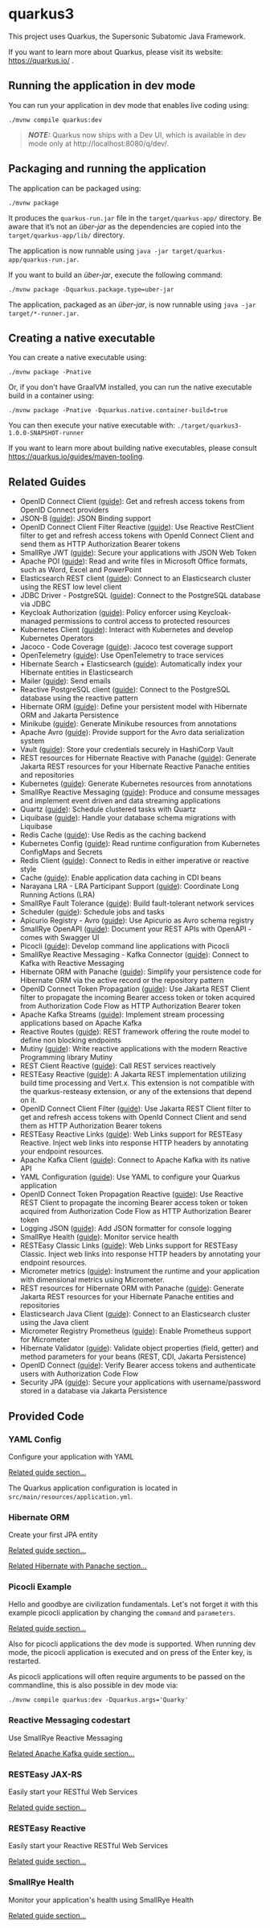 # quarkus3

This project uses Quarkus, the Supersonic Subatomic Java Framework.

If you want to learn more about Quarkus, please visit its website: https://quarkus.io/ .

## Running the application in dev mode

You can run your application in dev mode that enables live coding using:
```shell script
./mvnw compile quarkus:dev
```

> **_NOTE:_**  Quarkus now ships with a Dev UI, which is available in dev mode only at http://localhost:8080/q/dev/.

## Packaging and running the application

The application can be packaged using:
```shell script
./mvnw package
```
It produces the `quarkus-run.jar` file in the `target/quarkus-app/` directory.
Be aware that it’s not an _über-jar_ as the dependencies are copied into the `target/quarkus-app/lib/` directory.

The application is now runnable using `java -jar target/quarkus-app/quarkus-run.jar`.

If you want to build an _über-jar_, execute the following command:
```shell script
./mvnw package -Dquarkus.package.type=uber-jar
```

The application, packaged as an _über-jar_, is now runnable using `java -jar target/*-runner.jar`.

## Creating a native executable

You can create a native executable using: 
```shell script
./mvnw package -Pnative
```

Or, if you don't have GraalVM installed, you can run the native executable build in a container using: 
```shell script
./mvnw package -Pnative -Dquarkus.native.container-build=true
```

You can then execute your native executable with: `./target/quarkus3-1.0.0-SNAPSHOT-runner`

If you want to learn more about building native executables, please consult https://quarkus.io/guides/maven-tooling.

## Related Guides

- OpenID Connect Client ([guide](https://quarkus.io/guides/security-openid-connect-client)): Get and refresh access tokens from OpenID Connect providers
- JSON-B ([guide](https://quarkus.io/guides/rest-json)): JSON Binding support
- OpenID Connect Client Filter Reactive ([guide](https://quarkus.io/guides/security-openid-connect-client)): Use Reactive RestClient filter to get and refresh access tokens with OpenId Connect Client and send them as HTTP Authorization Bearer tokens
- SmallRye JWT ([guide](https://quarkus.io/guides/security-jwt)): Secure your applications with JSON Web Token
- Apache POI ([guide](https://quarkiverse.github.io/quarkiverse-docs/quarkus-poi/dev/)): Read and write files in Microsoft Office formats, such as Word, Excel and PowerPoint
- Elasticsearch REST client ([guide](https://quarkus.io/guides/elasticsearch)): Connect to an Elasticsearch cluster using the REST low level client
- JDBC Driver - PostgreSQL ([guide](https://quarkus.io/guides/datasource)): Connect to the PostgreSQL database via JDBC
- Keycloak Authorization ([guide](https://quarkus.io/guides/security-keycloak-authorization)): Policy enforcer using Keycloak-managed permissions to control access to protected resources
- Kubernetes Client ([guide](https://quarkus.io/guides/kubernetes-client)): Interact with Kubernetes and develop Kubernetes Operators
- Jacoco - Code Coverage ([guide](https://quarkus.io/guides/tests-with-coverage)): Jacoco test coverage support
- OpenTelemetry ([guide](https://quarkus.io/guides/opentelemetry)): Use OpenTelemetry to trace services
- Hibernate Search + Elasticsearch ([guide](https://quarkus.io/guides/hibernate-search-orm-elasticsearch)): Automatically index your Hibernate entities in Elasticsearch
- Mailer ([guide](https://quarkus.io/guides/mailer)): Send emails
- Reactive PostgreSQL client ([guide](https://quarkus.io/guides/reactive-sql-clients)): Connect to the PostgreSQL database using the reactive pattern
- Hibernate ORM ([guide](https://quarkus.io/guides/hibernate-orm)): Define your persistent model with Hibernate ORM and Jakarta Persistence
- Minikube ([guide](https://quarkus.io/guides/kubernetes)): Generate Minikube resources from annotations
- Apache Avro ([guide](https://quarkus.io/guides/kafka)): Provide support for the Avro data serialization system
- Vault ([guide](https://quarkiverse.github.io/quarkiverse-docs/quarkus-vault/dev/index.html)): Store your credentials securely in HashiCorp Vault
- REST resources for Hibernate Reactive with Panache ([guide](https://quarkus.io/guides/rest-data-panache)): Generate Jakarta REST resources for your Hibernate Reactive Panache entities and repositories
- Kubernetes ([guide](https://quarkus.io/guides/kubernetes)): Generate Kubernetes resources from annotations
- SmallRye Reactive Messaging ([guide](https://quarkus.io/guides/reactive-messaging)): Produce and consume messages and implement event driven and data streaming applications
- Quartz ([guide](https://quarkus.io/guides/quartz)): Schedule clustered tasks with Quartz
- Liquibase ([guide](https://quarkus.io/guides/liquibase)): Handle your database schema migrations with Liquibase
- Redis Cache ([guide](https://quarkus.io/guides/cache-redis-reference)): Use Redis as the caching backend
- Kubernetes Config ([guide](https://quarkus.io/guides/kubernetes-config)): Read runtime configuration from Kubernetes ConfigMaps and Secrets
- Redis Client ([guide](https://quarkus.io/guides/redis)): Connect to Redis in either imperative or reactive style
- Cache ([guide](https://quarkus.io/guides/cache)): Enable application data caching in CDI beans
- Narayana LRA - LRA Participant Support ([guide](https://quarkus.io/guides/lra)): Coordinate Long Running Actions (LRA)
- SmallRye Fault Tolerance ([guide](https://quarkus.io/guides/smallrye-fault-tolerance)): Build fault-tolerant network services
- Scheduler ([guide](https://quarkus.io/guides/scheduler)): Schedule jobs and tasks
- Apicurio Registry - Avro ([guide](https://quarkus.io/guides/kafka-schema-registry-avro)): Use Apicurio as Avro schema registry
- SmallRye OpenAPI ([guide](https://quarkus.io/guides/openapi-swaggerui)): Document your REST APIs with OpenAPI - comes with Swagger UI
- Picocli ([guide](https://quarkus.io/guides/picocli)): Develop command line applications with Picocli
- SmallRye Reactive Messaging - Kafka Connector ([guide](https://quarkus.io/guides/kafka-reactive-getting-started)): Connect to Kafka with Reactive Messaging
- Hibernate ORM with Panache ([guide](https://quarkus.io/guides/hibernate-orm-panache)): Simplify your persistence code for Hibernate ORM via the active record or the repository pattern
- OpenID Connect Token Propagation ([guide](https://quarkus.io/guides/security-openid-connect-client)): Use Jakarta REST Client filter to propagate the incoming Bearer access token or token acquired from Authorization Code Flow as HTTP Authorization Bearer token
- Apache Kafka Streams ([guide](https://quarkus.io/guides/kafka-streams)): Implement stream processing applications based on Apache Kafka
- Reactive Routes ([guide](https://quarkus.io/guides/reactive-routes)): REST framework offering the route model to define non blocking endpoints
- Mutiny ([guide](https://quarkus.io/guides/mutiny-primer)): Write reactive applications with the modern Reactive Programming library Mutiny
- REST Client Reactive ([guide](https://quarkus.io/guides/rest-client-reactive)): Call REST services reactively
- RESTEasy Reactive ([guide](https://quarkus.io/guides/resteasy-reactive)): A Jakarta REST implementation utilizing build time processing and Vert.x. This extension is not compatible with the quarkus-resteasy extension, or any of the extensions that depend on it.
- OpenID Connect Client Filter ([guide](https://quarkus.io/guides/security-openid-connect-client)): Use Jakarta REST Client filter to get and refresh access tokens with OpenId Connect Client and send them as HTTP Authorization Bearer tokens
- RESTEasy Reactive Links ([guide](https://quarkus.io/guides/resteasy-reactive#web-links-support)): Web Links support for RESTEasy Reactive. Inject web links into response HTTP headers by annotating your endpoint resources.
- Apache Kafka Client ([guide](https://quarkus.io/guides/kafka)): Connect to Apache Kafka with its native API
- YAML Configuration ([guide](https://quarkus.io/guides/config#yaml)): Use YAML to configure your Quarkus application
- OpenID Connect Token Propagation Reactive ([guide](https://quarkus.io/guides/security-openid-connect-client)): Use Reactive REST Client to propagate the incoming Bearer access token or token acquired from Authorization Code Flow as HTTP Authorization Bearer token
- Logging JSON ([guide](https://quarkus.io/guides/logging#json-logging)): Add JSON formatter for console logging
- SmallRye Health ([guide](https://quarkus.io/guides/microprofile-health)): Monitor service health
- RESTEasy Classic Links ([guide](https://quarkus.io/guides/resteasy#links)): Web Links support for RESTEasy Classic. Inject web links into response HTTP headers by annotating your endpoint resources.
- Micrometer metrics ([guide](https://quarkus.io/guides/micrometer)): Instrument the runtime and your application with dimensional metrics using Micrometer.
- REST resources for Hibernate ORM with Panache ([guide](https://quarkus.io/guides/rest-data-panache)): Generate Jakarta REST resources for your Hibernate Panache entities and repositories
- Elasticsearch Java Client ([guide](https://quarkus.io/guides/elasticsearch)): Connect to an Elasticsearch cluster using the Java client
- Micrometer Registry Prometheus ([guide](https://quarkus.io/guides/micrometer)): Enable Prometheus support for Micrometer
- Hibernate Validator ([guide](https://quarkus.io/guides/validation)): Validate object properties (field, getter) and method parameters for your beans (REST, CDI, Jakarta Persistence)
- OpenID Connect ([guide](https://quarkus.io/guides/security-openid-connect)): Verify Bearer access tokens and authenticate users with Authorization Code Flow
- Security JPA ([guide](https://quarkus.io/guides/security-getting-started)): Secure your applications with username/password stored in a database via Jakarta Persistence

## Provided Code

### YAML Config

Configure your application with YAML

[Related guide section...](https://quarkus.io/guides/config-reference#configuration-examples)

The Quarkus application configuration is located in `src/main/resources/application.yml`.

### Hibernate ORM

Create your first JPA entity

[Related guide section...](https://quarkus.io/guides/hibernate-orm)

[Related Hibernate with Panache section...](https://quarkus.io/guides/hibernate-orm-panache)


### Picocli Example

Hello and goodbye are civilization fundamentals. Let's not forget it with this example picocli application by changing the <code>command</code> and <code>parameters</code>.

[Related guide section...](https://quarkus.io/guides/picocli#command-line-application-with-multiple-commands)

Also for picocli applications the dev mode is supported. When running dev mode, the picocli application is executed and on press of the Enter key, is restarted.

As picocli applications will often require arguments to be passed on the commandline, this is also possible in dev mode via:
```shell script
./mvnw compile quarkus:dev -Dquarkus.args='Quarky'
```

### Reactive Messaging codestart

Use SmallRye Reactive Messaging

[Related Apache Kafka guide section...](https://quarkus.io/guides/kafka-reactive-getting-started)


### RESTEasy JAX-RS

Easily start your RESTful Web Services

[Related guide section...](https://quarkus.io/guides/getting-started#the-jax-rs-resources)

### RESTEasy Reactive

Easily start your Reactive RESTful Web Services

[Related guide section...](https://quarkus.io/guides/getting-started-reactive#reactive-jax-rs-resources)

### SmallRye Health

Monitor your application's health using SmallRye Health

[Related guide section...](https://quarkus.io/guides/smallrye-health)
